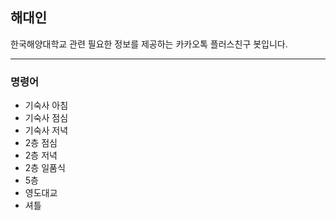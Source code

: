 ## **해대인**
한국해양대학교 관련 필요한 정보를 제공하는 카카오톡 플러스친구 봇입니다.

---

### 명령어

* 기숙사 아침
* 기숙사 점심
* 기숙사 저녁
* 2층 점심
* 2층 저녁
* 2층 일품식
* 5층
* 영도대교
* 셔틀